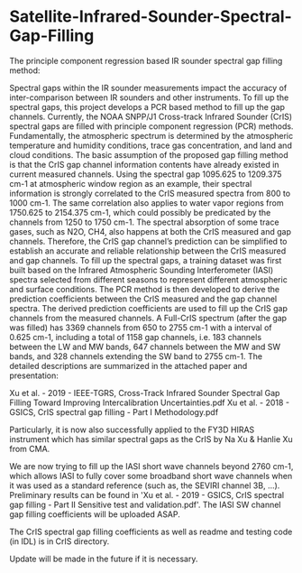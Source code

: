 # Satellite-Infrared-Sounder-Spectral-Gap-Filling
The principle component regression based IR sounder spectral gap filling method:

Spectral gaps within the IR sounder measurements impact the accuracy of inter-comparison between IR sounders and other instruments. To fill up the spectral gaps, this project develops a PCR based method to fill up the gap channels.
Currently, the NOAA SNPP/J1 Cross-track Infrared Sounder (CrIS) spectral gaps are filled with principle component regression (PCR) methods. Fundamentally, the atmospheric spectrum is determined by the atmospheric temperature and humidity conditions, trace gas concentration, and land and cloud conditions. The basic assumption of the proposed gap filling method is that the CrIS gap channel information contents have already existed in current measured channels. Using the spectral gap 1095.625 to 1209.375 cm-1 at atmospheric window region as an example, their spectral information is strongly correlated to the CrIS measured spectra from 800 to 1000 cm-1. The same correlation also applies to water vapor regions from 1750.625 to 2154.375 cm-1, which could possibly be predicated by the channels from 1250 to 1750 cm-1. The spectral absorption of some trace gases, such as N2O, CH4, also happens at both the CrIS measured and gap channels. Therefore, the CrIS gap channel’s prediction can be simplified to establish an accurate and reliable relationship between the CrIS measured and gap channels. To fill up the spectral gaps, a training dataset was first built based on the Infrared Atmospheric Sounding Interferometer (IASI) spectra selected from different seasons to represent different atmospheric and surface conditions. The PCR method is then developed to derive the prediction coefficients between the CrlS measured and the gap channel spectra. The derived prediction coefficients are used to fill up the CrIS gap channels from the measured channels. A Full-CrIS spectrum (after the gap was filled) has 3369 channels from 650 to 2755 cm-1 with a interval of 0.625 cm-1, including a total of 1158 gap channels, i.e. 183 channels between the LW and MW bands, 647 channels between the MW and SW bands, and 328 channels extending the SW band to 2755 cm-1. The detailed descriptions are summarized in the attached paper and presentation:

Xu et al. - 2019 - IEEE-TGRS, Cross-Track Infrared Sounder Spectral Gap Filling Toward Improving Intercalibration Uncertainties.pdf 
 Xu et al. - 2018 - GSICS, CrIS spectral gap filling - Part I  Methodology.pdf

Particularly, it is now also successfully applied to the FY3D HIRAS instrument which has similar spectral gaps as the CrIS by Na Xu & Hanlie Xu from CMA.

We are now trying to fill up the IASI short wave channels beyond 2760 cm-1, which allows IASI to fully cover some broadband short wave channels when it was used as a standard reference (such as, the SEVIRI channel 3B, ...). Preliminary results can be found in 
 'Xu et al. - 2019 - GSICS, CrIS spectral gap filling - Part II Sensitive test and validation.pdf'. The IASI SW channel gap filling coefficients will be uploaded ASAP. 

The CrIS spectral gap filling coefficients as well as readme and testing code (in IDL) is in CrIS directory.

Update will be made in the future if it is necessary. 

